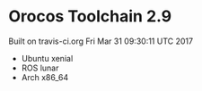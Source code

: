 
# Orocos Toolchain 2.9

Built on travis-ci.org Fri Mar 31 09:30:11 UTC 2017

* Ubuntu xenial
* ROS lunar
* Arch x86_64


